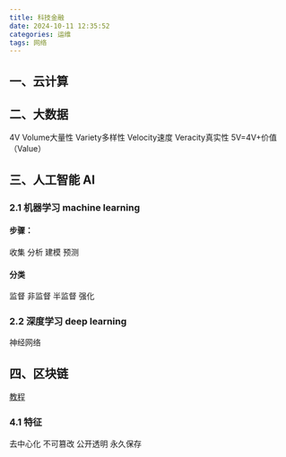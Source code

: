 ```yaml
---
title: 科技金融
date: 2024-10-11 12:35:52
categories: 运维
tags: 网络
---
```


## 一、云计算
## 二、大数据
4V
Volume大量性 Variety多样性 Velocity速度 Veracity真实性
5V=4V+价值（Value）
<!--more-->

## 三、人工智能 AI
### 2.1 机器学习 machine learning
#### 步骤：
收集 
分析
建模
预测
#### 分类
监督
非监督
半监督
强化
### 2.2 深度学习 deep learning
神经网络

## 四、区块链
[教程](https://www.youtube.com/watch?v=XZdzMfqtRh8&list=LL&index=2)
### 4.1 特征
去中心化
不可篡改
公开透明
永久保存